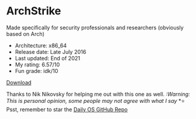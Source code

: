 # ArchStrike

Made specifically for security professionals and researchers (obviously based on Arch)

- Architecture: x86_64
- Release date: Late July 2016
- Last updated: End of 2021
- My rating: 6.57/10
- Fun grade: idk/10

[Download](https://archstrike.org/downloads)

Thanks to Nik Nikovsky for helping me out with this one as well.
*:Warning: This is personal opinion, some people may not agree with what I say*
*⭐️ Psst, remember to star the [Daily OS GitHub Repo](https://github.com/nikolan123/daily-os)
